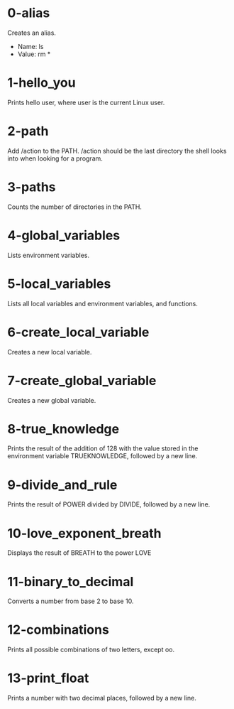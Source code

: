 # 0-alias
Creates an alias.
- Name: ls
- Value: rm *

# 1-hello_you
Prints hello user, where user is the current Linux user.

# 2-path
Add /action to the PATH. /action should be the last directory the shell looks into when looking for a program.

# 3-paths
Counts the number of directories in the PATH.

# 4-global_variables
Lists environment variables.

# 5-local_variables
Lists all local variables and environment variables, and functions.

# 6-create_local_variable
Creates a new local variable.

# 7-create_global_variable
Creates a new global variable.

# 8-true_knowledge
Prints the result of the addition of 128 with the value stored in the environment variable TRUEKNOWLEDGE, followed by a new line.

# 9-divide_and_rule
Prints the result of POWER divided by DIVIDE, followed by a new line.

# 10-love_exponent_breath
Displays the result of BREATH to the power LOVE

# 11-binary_to_decimal
Converts a number from base 2 to base 10.

# 12-combinations
Prints all possible combinations of two letters, except oo.

# 13-print_float
Prints a number with two decimal places, followed by a new line.

#